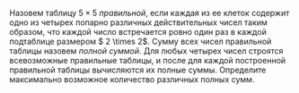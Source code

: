 Назовем таблицу $5 \times 5$ <i>правильной</i>, если каждая из ее клеток содержит одно из четырех попарно различных действительных чисел таким образом, что каждой число встречается ровно один раз в каждой подтаблице размером $ 2 \times 2$. Сумму всех чисел правильной таблицы назовем <i>полной суммой</i>. Для любых четырех чисел строятся всевозможные правильные таблицы, и после для каждой построенной правильной таблицы вычисляются их полные суммы. Определите максимально возможное количество различных полных сумм.